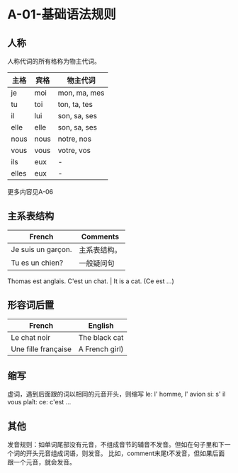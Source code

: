 ﻿# A-01-基础语法规则

## 人称

人称代词的所有格称为物主代词。

主格 | 宾格 | 物主代词
---- | ---- | ---- 
je | moi | mon, ma, mes
tu | toi | ton, ta, tes
il | lui | son, sa, ses
elle | elle | son, sa, ses
nous | nous | notre, nos
vous | vous | votre, vos
ils | eux | -
elles | eux | -

更多内容见A-06

## 主系表结构

French | Comments
---- | ----
Je suis un garçon. | 主系表结构。
Tu es un chien? | 一般疑问句
Thomas est anglais. 
C'est un chat. | It is a cat. (Ce est ...)

## 形容词后置

French | English
---- | ----
Le chat noir | The black cat
Une fille française | A French girl)

## 缩写
虚词，遇到后面跟的词以相同的元音开头，则缩写
le: l' homme, l' avion
si: s' il vous plaît: 
ce: c'est ...

## 其他

发音规则：如单词尾部没有元音，不组成音节的辅音不发音。但如在句子里和下一个词的开头元音组成词语，则发音。
比如，comment末尾t不发音，但如果后面跟一个元音，就会发音。
